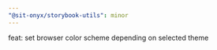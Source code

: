 ```yaml
---
"@sit-onyx/storybook-utils": minor
---
```


feat: set browser color scheme depending on selected theme

